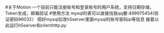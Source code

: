 #关于Motion
一个目前只能注册账号和登录账号的用户系统，支持日期存储，Token生成，邮箱验证
#使用方法
mysql的表可以直接找我qq要:499975454(验证密码96032）
搭好mysql后改h5server里面mysql的账号密码ip等信息
接着以此运行h5server和clienthttp.py
